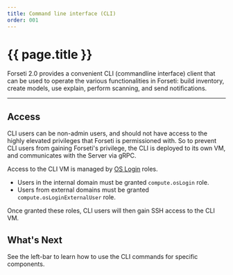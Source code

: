 ```yaml
---
title: Command line interface (CLI)
order: 001
---
```


# {{ page.title }}

Forseti 2.0 provides a convenient CLI (commandline interface) client
that can be used to operate the various functionalities in Forseti:
build inventory, create models, use explain, perform scanning, and
send notifications.

---

## Access

CLI users can be non-admin users, and should not have access to the highly
elevated privileges that Forseti is permissioned with. So to prevent CLI users
from gaining Forseti's privilege, the CLI is deployed to its own VM,
and communicates with the Server via gRPC.  

Access to the CLI VM is managed by [OS Login](https://cloud.google.com/compute/docs/instances/managing-instance-access) roles.

* Users in the internal domain must be granted `compute.osLogin` role.
* Users from external domains must be granted `compute.osLoginExternalUser` role. 

Once granted these roles, CLI users will then gain SSH access to the CLI VM.

## What's Next

See the left-bar to learn how to use the CLI commands for specific components. 
